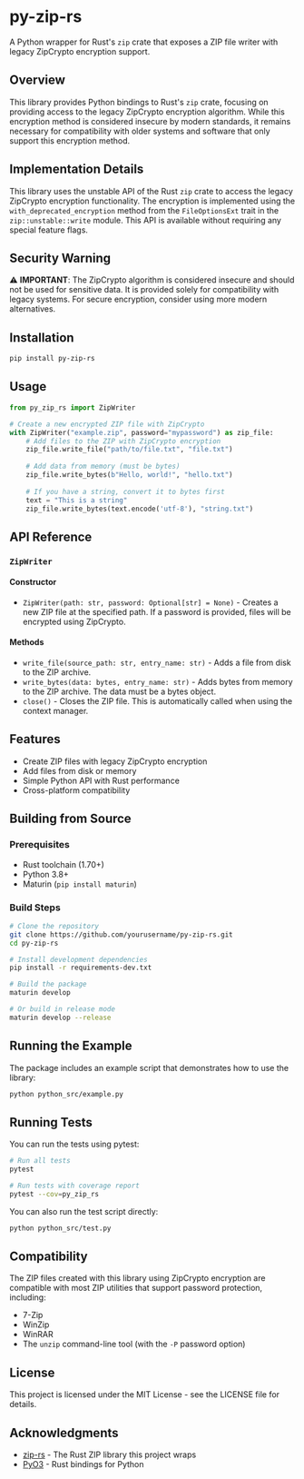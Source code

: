 # py-zip-rs

A Python wrapper for Rust's `zip` crate that exposes a ZIP file writer with legacy ZipCrypto encryption support.

## Overview

This library provides Python bindings to Rust's `zip` crate, focusing on providing access to the legacy ZipCrypto encryption algorithm. While this encryption method is considered insecure by modern standards, it remains necessary for compatibility with older systems and software that only support this encryption method.

## Implementation Details

This library uses the unstable API of the Rust `zip` crate to access the legacy ZipCrypto encryption functionality. The encryption is implemented using the `with_deprecated_encryption` method from the `FileOptionsExt` trait in the `zip::unstable::write` module. This API is available without requiring any special feature flags.

## Security Warning

⚠️ **IMPORTANT**: The ZipCrypto algorithm is considered insecure and should not be used for sensitive data. It is provided solely for compatibility with legacy systems. For secure encryption, consider using more modern alternatives.

## Installation

```bash
pip install py-zip-rs
```

## Usage

```python
from py_zip_rs import ZipWriter

# Create a new encrypted ZIP file with ZipCrypto
with ZipWriter("example.zip", password="mypassword") as zip_file:
    # Add files to the ZIP with ZipCrypto encryption
    zip_file.write_file("path/to/file.txt", "file.txt")
    
    # Add data from memory (must be bytes)
    zip_file.write_bytes(b"Hello, world!", "hello.txt")
    
    # If you have a string, convert it to bytes first
    text = "This is a string"
    zip_file.write_bytes(text.encode('utf-8'), "string.txt")
```

## API Reference

### `ZipWriter`

#### Constructor

- `ZipWriter(path: str, password: Optional[str] = None)` - Creates a new ZIP file at the specified path. If a password is provided, files will be encrypted using ZipCrypto.

#### Methods

- `write_file(source_path: str, entry_name: str)` - Adds a file from disk to the ZIP archive.
- `write_bytes(data: bytes, entry_name: str)` - Adds bytes from memory to the ZIP archive. The data must be a bytes object.
- `close()` - Closes the ZIP file. This is automatically called when using the context manager.

## Features

- Create ZIP files with legacy ZipCrypto encryption
- Add files from disk or memory
- Simple Python API with Rust performance
- Cross-platform compatibility

## Building from Source

### Prerequisites

- Rust toolchain (1.70+)
- Python 3.8+
- Maturin (`pip install maturin`)

### Build Steps

```bash
# Clone the repository
git clone https://github.com/yourusername/py-zip-rs.git
cd py-zip-rs

# Install development dependencies
pip install -r requirements-dev.txt

# Build the package
maturin develop

# Or build in release mode
maturin develop --release
```

## Running the Example

The package includes an example script that demonstrates how to use the library:

```bash
python python_src/example.py
```

## Running Tests

You can run the tests using pytest:

```bash
# Run all tests
pytest

# Run tests with coverage report
pytest --cov=py_zip_rs
```

You can also run the test script directly:

```bash
python python_src/test.py
```

## Compatibility

The ZIP files created with this library using ZipCrypto encryption are compatible with most ZIP utilities that support password protection, including:

- 7-Zip
- WinZip
- WinRAR
- The `unzip` command-line tool (with the `-P` password option)

## License

This project is licensed under the MIT License - see the LICENSE file for details.

## Acknowledgments

- [zip-rs](https://github.com/zip-rs/zip) - The Rust ZIP library this project wraps
- [PyO3](https://github.com/PyO3/pyo3) - Rust bindings for Python
